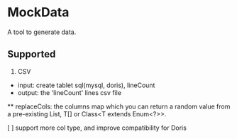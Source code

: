 # MockData

A tool to generate data.

## Supported
1. CSV
* input: create tablet sql(mysql, doris), lineCount
* output: the 'lineCount' lines csv file

** replaceCols: the columns map which you can return a random value from a pre-existing List<T>, T[] or Class<T extends Enum<?>>.

[ ] support more col type, and improve compatibility for Doris
